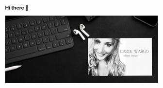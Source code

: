 ### Hi there 👋

![Image Description](https://raw.githubusercontent.com/carolwargo/carolwargo/main/Untitled%20%281000%20%C3%97%20300%20px%29%20%281700%20%C3%97%20750%20px%29%20%286%29.png)



<!--
**carolwargo/carolwargo** is a ✨ _special_ ✨ repository because its `README.md` (this file) appears on your GitHub profile.

Here are some ideas to get you started:

- 🔭 I’m currently working on ...
- 🌱 I’m currently learning ...
- 👯 I’m looking to collaborate on ...
- 🤔 I’m looking for help with ...
- 💬 Ask me about ...
- 📫 How to reach me: ...
- 😄 Pronouns: ...
- ⚡ Fun fact: ...
-->
